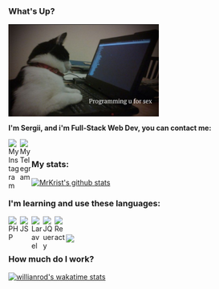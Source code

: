 ### What's Up?
<img align="center" src="IMG_1553.jpg" width="300" />

**I'm Sergii, and i'm Full-Stack Web Dev, you can contact me:**

<a href="https://instagram.com/sergii_kirnosov/">
  <img align="left" alt="My Instagram" src="https://www.instagram.com/favicon.ico" width="23px"/>
</a>
<a href="https://t.me/MrKrist16">
  <img align="left" alt="My Telegram" src="https://t.me/favicon.ico" width="23px"/>
</a><br /> 

### My stats:

<a href="https://github.com/anuraghazra/github-readme-stats">
  <img align="center" src="https://github-readme-stats.vercel.app/api?username=MrKrist16&show_icons=true&theme=tokyonight" alt="MrKrist's github stats" />
</a>

### I'm learning and use these languages:
<img align="left" alt="PHP" src="https://www.php.net/images/logos/new-php-logo.png" width="23px"/>
<img align="left" alt="JS" src="https://cdn.icon-icons.com/icons2/2108/PNG/512/javascript_icon_130900.png" width="23px"/>
<img align="left" alt="Laravel" src="https://cdn.icon-icons.com/icons2/2108/PNG/512/laravel_icon_130892.png" width="23px"/>
<img align="left" alt="JQuery" src="https://cdn.icon-icons.com/icons2/2415/PNG/512/jquery_original_wordmark_logo_icon_146447.png" width="23px"/>
<img align="left" alt="React" src="https://cdn.icon-icons.com/icons2/2415/PNG/512/react_original_wordmark_logo_icon_146375.png" width="23px"/><br /><br /> 

<a href="https://github.com/anuraghazra/github-readme-stats">
  <img align="center" src="https://github-readme-stats.vercel.app/api/top-langs/?username=MrKrist16&layout=compact&theme=tokyonight" />
</a>

### How much do I work?

[![willianrod's wakatime stats](https://github-readme-stats.vercel.app/api/wakatime?username=sergii_kirnosov&theme=tokyonight)](https://github.com/anuraghazra/github-readme-stats)
